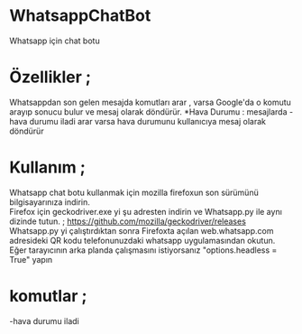 # WhatsappChatBot
Whatsapp için chat botu

# Özellikler ; 
Whatsappdan son gelen mesajda komutları arar , varsa Google'da o komutu arayıp sonucu bulur ve mesaj olarak döndürür.
*Hava Durumu : mesajlarda -hava durumu iladi arar varsa hava durumunu kullanıcıya mesaj olarak döndürür



# Kullanım ; 
Whatsapp chat botu kullanmak için mozilla firefoxun son sürümünü bilgisayarınıza indirin.<br>
Firefox için geckodriver.exe yi şu adresten indirin ve Whatsapp.py ile aynı dizinde tutun. ; https://github.com/mozilla/geckodriver/releases <br>
Whatsapp.py yi çalıştırdıktan sonra Firefoxta açılan web.whatsapp.com adresideki QR kodu telefonunuzdaki whatsapp uygulamasından okutun.<br>
Eğer tarayıcının arka planda çalışmasını istiyorsanız "options.headless = True" yapın<br>

# komutlar ;
-hava durumu iladi



